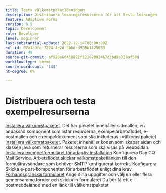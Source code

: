 ```yaml
---
title: Testa välkomstpaketlösningen
description: Distribuera lösningsresurserna för att testa lösningen
feature: Adaptive Forms
version: 6.5
topic: Development
role: Developer
level: Beginner
last-substantial-update: 2022-12-14T00:00:00Z
exl-id: 07a1a9fc-7224-4e2d-8b6d-d935b1125653
duration: 45
source-git-commit: af928e60410022f12207082467d3bd9b818af59d
workflow-type: tm+mt
source-wordcount: '144'
ht-degree: 0%

---
```


# Distribuera och testa exempelresurserna

[Installera välkomstpaketet](assets/welcomekit.zip). Det här paketet innehåller sidmallen, en anpassad komponent som listar resurserna, exempelarbetsflödet, e-postmallen och exempeldokument som ska inkluderas i välkomstpaketet.
[Installera välkomstpaketet](assets/welcomekit.core-1.0.0-SNAPSHOT.jar). Paketet innehåller koden som skapar sidan och klassen java som returnerar resurserna som ska visas på webbsidan.
[Installera exempelformuläret för adaptiv installation](assets/account-openeing-form.zip)
Konfigurera Day CQ Mail Service. Arbetsflödet skickar välkomstpaketlänken till den formuläravsändare som behöver SMTP konfigurerat korrekt.
Konfigurera Skicka e-post-komponenten för arbetsflödet enligt dina krav
[Förhandsgranska formuläret](http://localhost:4502/content/dam/formsanddocuments/co-operators/accountopeningform/jcr:content?wcmmode=disabled)
Ange dina uppgifter och välj en eller flera gemensamma fonder och skicka in formuläret Du bör få ett e-postmeddelande med en länk till välkomstpaketet

